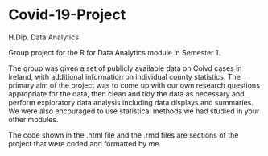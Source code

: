 # Covid-19-Project
H.Dip. Data Analytics

Group project for the R for Data Analytics module in Semester 1.

The group was given a set of publicly available data on Coivd cases in Ireland, with additional information on individual county statistics. The primary aim of the project was to come up with our own research questions appropriate for the data, then clean and tidy the data as necessary and perform exploratory data analysis including data displays and summaries. We were also encouraged to use statistical methods we had studied in your other modules.

The code shown in the .html file and the .rmd files are sections of the project that were coded and formatted by me.
